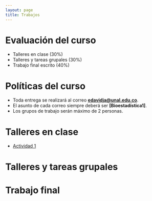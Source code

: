 ```yaml
---
layout: page
title: Trabajos
---
```


# Evaluación del curso

- Talleres en clase (30%)
- Talleres y tareas grupales (30%)
- Trabajo final escrito (40%)

# Políticas del curso

- Toda entrega se realizará al correo **edavidja@unal.edu.co**.
- El asunto de cada correo siempre deberá ser **[Bioestadística1]**.
- Los grupos de trabajo serán máximo de 2 personas.

# Talleres en clase

- [Actividad 1](/Talleres/Actividad_1.pdf)

# Talleres y tareas grupales

# Trabajo final
